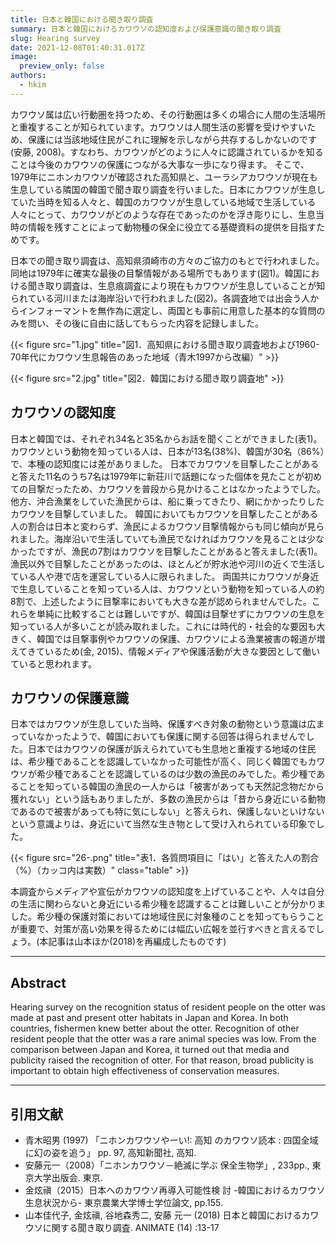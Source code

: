 ```yaml
---
title: 日本と韓国における聞き取り調査
summary: 日本と韓国におけるカワウソの認知度および保護意識の聞き取り調査
slug: Hearing survey
date: 2021-12-08T01:40:31.017Z
image:
  preview_only: false
authors:
  - hkim
---
```

カワウソ属は広い行動圏を持つため、その行動圏は多くの場合に人間の生活場所と重複することが知られています。カワウソは人間生活の影響を受けやすいため、保護には当該地域住民がこれに理解を示しながら共存するしかないのです(安藤, 2008)。すなわち、カワウソがどのように人々に認識されているかを知ることは今後のカワウソの保護につながる大事な一歩になり得ます。
そこで、1979年にニホンカワウソが確認された高知県と、ユーラシアカワウソが現在も生息している隣国の韓国で聞き取り調査を行いました。日本にカワウソが生息していた当時を知る人々と、韓国のカワウソが生息している地域で生活している人々にとって、カワウソがどのような存在であったのかを浮き彫りにし、生息当時の情報を残すことによって動物種の保全に役立てる基礎資料の提供を目指すためです。

日本での聞き取り調査は、高知県須崎市の方々のご協力のもとで行われました。同地は1979年に確実な最後の目撃情報がある場所でもあります(図1)。韓国における聞き取り調査は、生息痕調査により現在もカワウソが生息していることが知られている河川または海岸沿いで行われました(図2)。各調査地では出会う人からインフォーマントを無作為に選定し、両国とも事前に用意した基本的な質問のみを問い、その後に自由に話してもらった内容を記録しました。

{{< figure src="1.jpg" title="図1．高知県における聞き取り調査地および1960-70年代にカワウソ生息報告のあった地域（青木1997から改編）" >}}

{{< figure src="2.jpg" title="図2．韓国における聞き取り調査地" >}}

## カワウソの認知度

日本と韓国では、それぞれ34名と35名からお話を聞くことができました(表1)。カワウソという動物を知っている人は、日本が13名(38%)、韓国が30名（86%）で、本種の認知度には差がありました。
日本でカワウソを目撃したことがあると答えた11名のうち7名は1979年に新荘川で話題になった個体を見たことが初めての目撃だったため、カワウソを普段から見かけることはなかったようでした。他方、沖合漁業をしていた漁民からは、船に乗ってきたり、網にかかったりしたカワウソを目撃していました。
韓国においてもカワウソを目撃したことがある人の割合は日本と変わらず、漁民によるカワウソ目撃情報からも同じ傾向が見られました。海岸沿いで生活していても漁民でなければカワウソを見ることは少なかったですが、漁民の7割はカワウソを目撃したことがあると答えました(表1)。漁民以外で目撃したことがあったのは、ほとんどが貯水池や河川の近くで生活している人や港で店を運営している人に限られました。
両国共にカワウソが身近で生息していることを知っている人は、カワウソという動物を知っている人の約8割で、上述したように目撃率においても大きな差が認められませんでした。これらを単純に比較することは難しいですが、韓国は目撃せずにカワウソの生息を知っている人が多いことが読み取れました。これには時代的・社会的な要因も大きく、韓国では目撃事例やカワウソの保護、カワウソによる漁業被害の報道が増えてきているため(金, 2015)、情報メディアや保護活動が大きな要因として働いていると思われます。

## カワウソの保護意識

日本ではカワウソが生息していた当時、保護すべき対象の動物という意識は広まっていなかったようで、韓国においても保護に関する回答は得られませんでした。日本ではカワウソの保護が訴えられていても生息地と重複する地域の住民は、希少種であることを認識していなかった可能性が高く、同じく韓国でもカワウソが希少種であることを認識しているのは少数の漁民のみでした。希少種であることを知っている韓国の漁民の一人からは「被害があっても天然記念物だから獲れない」という話もありましたが、多数の漁民からは「昔から身近にいる動物であるので被害があっても特に気にしない」と答えられ、保護しないといけないという意識よりは、身近にいて当然な生き物として受け入れられている印象でした。

{{< figure src="26-.png" title="表1．各質問項目に「はい」と答えた人の割合（%）（カッコ内は実数）" class="table" >}}

本調査からメディアや宣伝がカワウソの認知度を上げていることや、人々は自分の生活に関わらないと身近にいる希少種を認識することは難しいことが分かりました。希少種の保護対策においては地域住民に対象種のことを知ってもらうことが重要で、対策が高い効果を得るためには幅広い広報を並行すべきと言えるでしょう。(本記事は山本ほか(2018)を再編成したものです)

---

## Abstract

Hearing survey on the recognition status of resident people on the otter was made at past and present otter habitats in Japan and Korea. In both countries, fishermen knew better about the otter. Recognition of other resident people that the otter was a rare animal species was low. From the comparison between Japan and Korea, it turned out that media and publicity raised the recognition of otter. For that reason, broad publicity is important to obtain high effectiveness of conservation measures.

---

## 引用文献

* 青木昭男 (1997) 「ニホンカワウソやーい!: 高知 のカワウソ読本 : 四国全域に幻の姿を追う」 pp. 97, 高知新聞社, 高知.
* 安藤元一（2008）「ニホンカワウソ－絶滅に学ぶ 保全生物学」, 233pp., 東京大学出版会. 東京.
* 金炫禛（2015）日本へのカワウソ再導入可能性検 討 -韓国におけるカワウソ生息状況から- 東京農業大学博士学位論文, pp.155.
* 山本佳代子, 金炫禛, 谷地森秀二, 安藤 元一 (2018) 日本と韓国におけるカワウソに関する聞き取り調査. ANIMATE (14) :13-17
